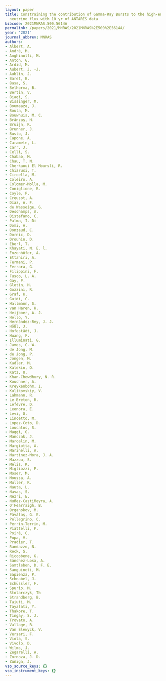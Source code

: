 ```yaml
---
layout: paper
title: Constraining the contribution of Gamma-Ray Bursts to the high-energy diffuse
  neutrino flux with 10 yr of ANTARES data
bibcode: 2021MNRAS.500.5614A
permalink: /papers/2021/MNRAS/2021MNRAS%2E500%2E5614A/
year: '2021'
journal_abbrev: MNRAS
authors:
- Albert, A.
- André, M.
- Anghinolfi, M.
- Anton, G.
- Ardid, M.
- Aubert, J. -J.
- Aublin, J.
- Baret, B.
- Basa, S.
- Belhorma, B.
- Bertin, V.
- Biagi, S.
- Bissinger, M.
- Boumaaza, J.
- Bouta, M.
- Bouwhuis, M. C.
- Brânzaş, H.
- Bruijn, R.
- Brunner, J.
- Busto, J.
- Capone, A.
- Caramete, L.
- Carr, J.
- Celli, S.
- Chabab, M.
- Chau, T. N.
- Cherkaoui El Moursli, R.
- Chiarusi, T.
- Circella, M.
- Coleiro, A.
- Colomer-Molla, M.
- Coniglione, R.
- Coyle, P.
- Creusot, A.
- Díaz, A. F.
- de Wasseige, G.
- Deschamps, A.
- Distefano, C.
- Palma, I. Di
- Domi, A.
- Donzaud, C.
- Dornic, D.
- Drouhin, D.
- Eberl, T.
- Khayati, N. E. l.
- Enzenhöfer, A.
- Ettahiri, A.
- Fermani, P.
- Ferrara, G.
- Filippini, F.
- Fusco, L. A.
- Gay, P.
- Glotin, H.
- Gozzini, R.
- Graf, K.
- Guidi, C.
- Hallmann, S.
- van Haren, H.
- Heijboer, A. J.
- Hello, Y.
- Hernández-Rey, J. J.
- Hößl, J.
- Hofestädt, J.
- Huang, F.
- Illuminati, G.
- James, C. W.
- de Jong, M.
- de Jong, P.
- Jongen, M.
- Kadler, M.
- Kalekin, O.
- Katz, U.
- Khan-Chowdhury, N. R.
- Kouchner, A.
- Kreykenbohm, I.
- Kulikovskiy, V.
- Lahmann, R.
- Le Breton, R.
- Lefèvre, D.
- Leonora, E.
- Levi, G.
- Lincetto, M.
- Lopez-Coto, D.
- Loucatos, S.
- Maggi, G.
- Manczak, J.
- Marcelin, M.
- Margiotta, A.
- Marinelli, A.
- Martínez-Mora, J. A.
- Mazzou, S.
- Melis, K.
- Migliozzi, P.
- Moser, M.
- Moussa, A.
- Muller, R.
- Nauta, L.
- Navas, S.
- Nezri, E.
- Nuñez-Castiñeyra, A.
- O'Fearraigh, B.
- Organokov, M.
- Păvălaş, G. E.
- Pellegrino, C.
- Perrin-Terrin, M.
- Piattelli, P.
- Poirè, C.
- Popa, V.
- Pradier, T.
- Randazzo, N.
- Reck, S.
- Riccobene, G.
- Sánchez-Losa, A.
- Samtleben, D. F. E.
- Sanguineti, M.
- Sapienza, P.
- Schnabel, J.
- Schüssler, F.
- Spurio, M.
- Stolarczyk, Th
- Strandberg, B.
- Taiuti, M.
- Tayalati, Y.
- Thakore, T.
- Tingay, S. J.
- Trovato, A.
- Vallage, B.
- Van Elewyck, V.
- Versari, F.
- Viola, S.
- Vivolo, D.
- Wilms, J.
- Zegarelli, A.
- Zornoza, J. D.
- Zúñiga, J.
vso_source_keys: {}
vso_instrument_keys: {}
---
```

